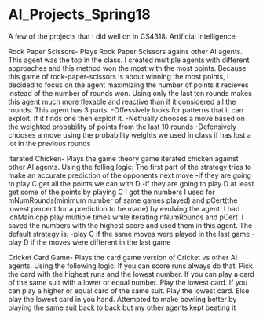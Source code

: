 # AI_Projects_Spring18
A few of the projects that I did well on in CS4318: Artificial Intelligence

Rock Paper Scissors-
Plays Rock Paper Scissors agains other AI agents. This agent was the top in the class.
I created multiple agents with different approaches and this method won the most with the most points.
Because this game of rock-paper-scissors is about winning the most points, I decided to focus on the 
agent maximizing the number of points it recieves instead of the number of rounds won. Using only the last
ten rounds makes this agent much more flexable and reactive than if it considered all the rounds.
This agent has 3 parts. 
-Offessively looks for patterns that it can exploit. If it finds one then exploit it.
-Netrually chooses a move based on the weighted probability of points from the last 10 rounds
-Defensively chooses a move using the probability weights we used in class if has lost a lot in the previous rounds

Iterated Chicken-
Plays the game theory game iterated chicken against other AI agents. Using the folling logic:
The first part of the strategy tries to make an accurate prediction of the opponents next move
 -if they are going to play C get all the points we can with D
 -if they are going to play D at least get some of the points by playing C
I got the numbers I used for mNumRounds(minimum number of same games played) and pCert(the lowest percent for a prediction to be made)
by evolving the agent. I had ichMain.cpp play multiple times while iterating nNumRounds and pCert. I saved the numbers with the highest score
and used them in this agent.
The default strategy is:
   -play C if the same moves were played in the last game
   -play D if the moves were different in the last game

Cricket Card Game-
Plays the card game version of Cricket vs other AI agents. Using the following logic:
If you can score runs always do that. Pick the card with the highest runs and the lowest number.
If you can play a card of the same suit with a lower or equal number. Play the lowest card.
If you can play a higher or equal card of the same suit. Play the lowest card.
Else play the lowest card in you hand.
Attempted to make bowling better by playing the same suit back to back but my other agents kept beating it
